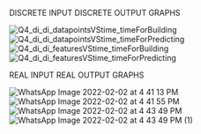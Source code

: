 DISCRETE INPUT DISCRETE OUTPUT GRAPHS

![Q4_di_di_datapointsVStime_timeForBuilding](https://user-images.githubusercontent.com/68188848/152141942-d0412ab1-4a56-4572-a958-6ae4c1f04591.png)
![Q4_di_di_datapointsVStime_timeForPredicting](https://user-images.githubusercontent.com/68188848/152141961-3c8515ba-9886-4fd1-b873-e93ee86c33c1.png)
![Q4_di_di_featuresVStime_timeForBuilding](https://user-images.githubusercontent.com/68188848/152141971-b07c0d54-7b68-4a37-914b-a7693f54e9b8.png)
![Q4_di_di_featuresVStime_timeForPredicting](https://user-images.githubusercontent.com/68188848/152141975-19cd3d06-013e-481e-aa2c-404cabfe2991.png)

REAL INPUT REAL OUTPUT GRAPHS


![WhatsApp Image 2022-02-02 at 4 41 13 PM](https://user-images.githubusercontent.com/68188848/152143589-f1e72892-72de-4a4d-a42b-e8323a584fc6.jpeg)
![WhatsApp Image 2022-02-02 at 4 41 55 PM](https://user-images.githubusercontent.com/68188848/152143591-0a14adaa-2591-4cd2-a106-591c7eac25a2.jpeg)
![WhatsApp Image 2022-02-02 at 4 43 49 PM](https://user-images.githubusercontent.com/68188848/152143596-bb8a65b7-29f3-4a31-a302-73be9bcc0123.jpeg)
![WhatsApp Image 2022-02-02 at 4 43 49 PM (1)](https://user-images.githubusercontent.com/68188848/152143600-2dcf60cc-0b5a-41bd-baa4-551b939de55d.jpeg)
